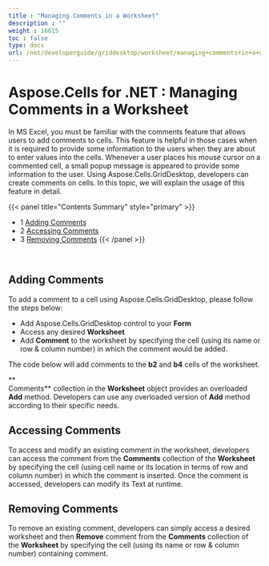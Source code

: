 ```yaml
---
title : "Managing Comments in a Worksheet" 
description : "" 
weight : 16615 
toc : false
type: docs
url: /net/developerguide/griddesktop/worksheet/managing+comments+in+a+worksheet/
---
```


# Aspose.Cells for .NET : Managing Comments in a Worksheet


In MS Excel, you must be familiar with the comments feature that allows users to add comments to cells. This feature is helpful in those cases when it is required to provide some information to the users when they are about to enter values into the cells. Whenever a user places his mouse cursor on a commented cell, a small popup message is appeared to provide some information to the user. Using Aspose.Cells.GridDesktop, developers can create comments on cells. In this topic, we will explain the usage of this feature in detail.

{{< panel title="Contents Summary" style="primary" >}}
*   1 [Adding Comments](#adding-comments)
*   2 [Accessing Comments](#accessing-comments)
*   3 [Removing Comments](#removing-comments)
{{< /panel >}}
 

 

## Adding Comments

To add a comment to a cell using Aspose.Cells.GridDesktop, please follow the steps below:

*   Add Aspose.Cells.GridDesktop control to your **Form**
*   Access any desired **Worksheet**
*   Add **Comment** to the worksheet by specifying the cell (using its name or row & column number) in which the comment would be added.

The code below will add comments to the **b2** and **b4** cells of the worksheet.

**  
Comments** collection in the **Worksheet** object provides an overloaded **Add** method. Developers can use any overloaded version of **Add** method according to their specific needs.

## Accessing Comments

To access and modify an existing comment in the worksheet, developers can access the comment from the **Comments** collection of the **Worksheet** by specifying the cell (using cell name or its location in terms of row and column number) in which the comment is inserted. Once the comment is accessed, developers can modify its Text at runtime.

## Removing Comments

To remove an existing comment, developers can simply access a desired worksheet and then **Remove** comment from the **Comments** collection of the **Worksheet** by specifying the cell (using its name or row & column number) containing comment.

